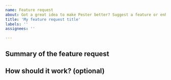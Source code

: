 ```yaml
---
name: Feature request
about: Got a great idea to make Pester better? Suggest a feature or enhancement 
title: 'My feature request title'
labels: ''
assignees: ''

---
```


<!--

Thank you for using Pester!

Good ideas are always welcome and there's no commitment to implement it yourself, but feel free to contribute after an initial discussion. 

- Try out the latest version of Pester - maybe your request is already available. See [Installation and update guide](https://pester.dev/docs/introduction/installation).
- See [README](https://github.com/pester/Pester) for the latest updates and newest features.
- Search for existing issues to matches your idea. A popular issue/request is more likely to be prioritized.

-->

## Summary of the feature request

<!-- 

A clear and concise description of your idea. What problem do you want to solve?

As a user I'd like to be able to get X by doing Y. This would be very useful in situations like Z.

-->

## How should it work? (optional)

<!--

Do you already have an idea of how this experience should be. Feel free to provide a short demo of usage and expected results.

-->